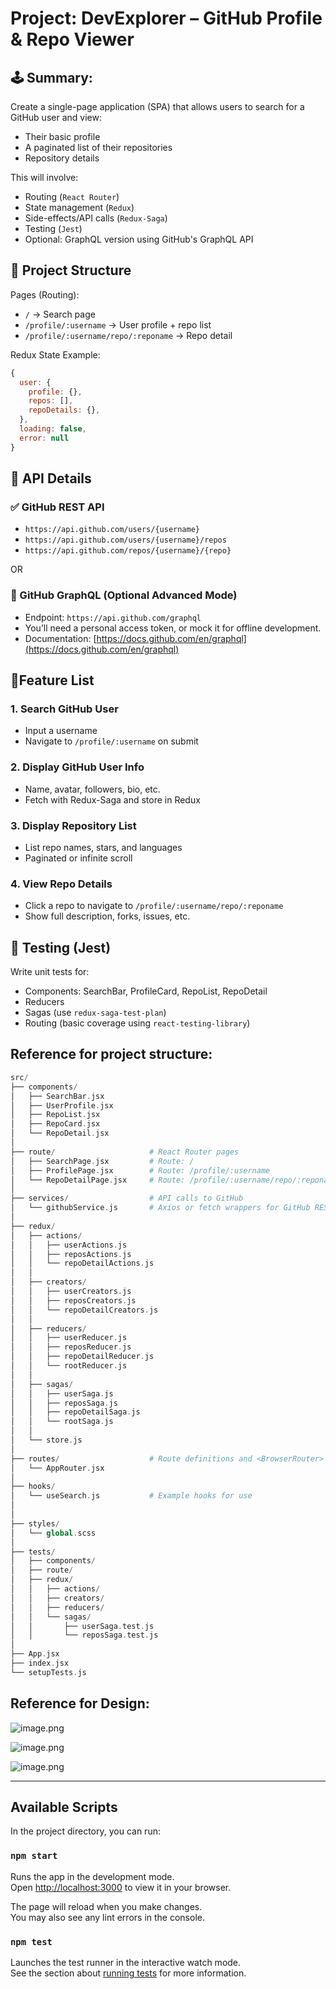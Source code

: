 # Project: DevExplorer – GitHub Profile & Repo Viewer

## 🕹️ Summary:

Create a single-page application (SPA) that allows users to search for a GitHub user and view:

- Their basic profile
- A paginated list of their repositories
- Repository details

This will involve:

- Routing (`React Router`)
- State management (`Redux`)
- Side-effects/API calls (`Redux-Saga`)
- Testing (`Jest`)
- Optional: GraphQL version using GitHub's GraphQL API

## 🧱 **Project Structure**

Pages (Routing):

- `/` → Search page
- `/profile/:username` → User profile + repo list
- `/profile/:username/repo/:reponame` → Repo detail

Redux State Example:

```jsx
{
  user: {
    profile: {},
    repos: [],
    repoDetails: {},
  },
  loading: false,
  error: null
}

```

## 📡 API Details

### ✅ GitHub REST API

- `https://api.github.com/users/{username}`
- `https://api.github.com/users/{username}/repos`
- `https://api.github.com/repos/{username}/{repo}`

OR

### 🧬 GitHub GraphQL (Optional Advanced Mode)

- Endpoint: `https://api.github.com/graphql`
- You’ll need a personal access token, or mock it for offline development.
- Documentation: [https://docs.github.com/en/graphql](https://docs.github.com/en/graphql)

## 🧠Feature List

### 1. Search GitHub User

- Input a username
- Navigate to `/profile/:username` on submit

### 2. Display GitHub User Info

- Name, avatar, followers, bio, etc.
- Fetch with Redux-Saga and store in Redux

### 3. Display Repository List

- List repo names, stars, and languages
- Paginated or infinite scroll

### 4. View Repo Details

- Click a repo to navigate to `/profile/:username/repo/:reponame`
- Show full description, forks, issues, etc.

## 🧪 **Testing (Jest)**

Write unit tests for:

- Components: SearchBar, ProfileCard, RepoList, RepoDetail
- Reducers
- Sagas (use `redux-saga-test-plan`)
- Routing (basic coverage using `react-testing-library`)

## Reference for project structure:

```php
src/
├── components/
│   ├── SearchBar.jsx
│   ├── UserProfile.jsx
│   ├── RepoList.jsx
│   ├── RepoCard.jsx
│   └── RepoDetail.jsx
│
├── route/                     # React Router pages
│   ├── SearchPage.jsx         # Route: /
│   ├── ProfilePage.jsx        # Route: /profile/:username
│   └── RepoDetailPage.jsx     # Route: /profile/:username/repo/:reponame
│
├── services/                  # API calls to GitHub
│   └── githubService.js       # Axios or fetch wrappers for GitHub REST/GraphQL
│
├── redux/
│   ├── actions/
│   │   ├── userActions.js
│   │   ├── reposActions.js
│   │   └── repoDetailActions.js
│   │
│   ├── creators/
│   │   ├── userCreators.js
│   │   ├── reposCreators.js
│   │   └── repoDetailCreators.js
│   │
│   ├── reducers/
│   │   ├── userReducer.js
│   │   ├── reposReducer.js
│   │   ├── repoDetailReducer.js
│   │   └── rootReducer.js
│   │
│   ├── sagas/
│   │   ├── userSaga.js
│   │   ├── reposSaga.js
│   │   ├── repoDetailSaga.js
│   │   └── rootSaga.js
│   │
│   └── store.js
│
├── routes/                    # Route definitions and <BrowserRouter>
│   └── AppRouter.jsx
│
├── hooks/
│   └── useSearch.js           # Example hooks for use
│
│
├── styles/
│   └── global.scss
│
├── tests/
│   ├── components/
│   ├── route/
│   ├── redux/
│   │   ├── actions/
│   │   ├── creators/
│   │   ├── reducers/
│   │   └── sagas/
│   │       ├── userSaga.test.js
│   │       └── reposSaga.test.js
│
├── App.jsx
├── index.jsx
└── setupTests.js

```

## Reference for Design:

![image.png](https://github.com/user-attachments/assets/445020fb-a891-40d0-bc33-84ca4449deb2)

![image.png](https://github.com/user-attachments/assets/b3d45f64-b9cf-4af1-b4e6-931cd39ed2a6)

![image.png](https://github.com/user-attachments/assets/a7300b21-a730-4c8c-a41a-beac9cf22828)

---

## Available Scripts

In the project directory, you can run:

### `npm start`

Runs the app in the development mode.\
Open [http://localhost:3000](http://localhost:3000) to view it in your browser.

The page will reload when you make changes.\
You may also see any lint errors in the console.

### `npm test`

Launches the test runner in the interactive watch mode.\
See the section about [running tests](https://facebook.github.io/create-react-app/docs/running-tests) for more information.
